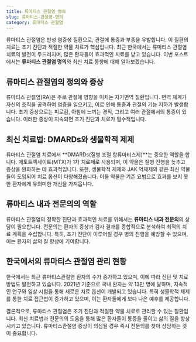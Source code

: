 ```yaml
---
title: 류마티스 관절염 명의
slug: 류마티스-관절염-명의
category: 류마티스 관절염
---
```


류마티스 관절염은 만성 염증성 질환으로, 관절에 통증과 부종을 유발합니다. 이 질환의 치료는 조기 진단과 적절한 약물 치료가 핵심입니다. 최근 한국에서는 류마티스 관절염 치료의 발전이 두드러지며, 많은 환자들이 효과적인 치료를 받고 있습니다. 이번 포스트에서는 **류마티스 관절염 명의**와 최신 치료 동향에 대해 알아보겠습니다.

## 류마티스 관절염의 정의와 증상

류마티스 관절염(RA)은 주로 관절에 영향을 미치는 자가면역 질환입니다. 면역 체계가 자신의 조직을 공격하여 염증을 일으키고, 이로 인해 통증과 관절의 기능 저하가 발생합니다. 초기 증상으로는 피로감, 아침에 느끼는 경직, 그리고 여러 관절에서의 통증이 있습니다. 이러한 증상이 지속되면 조기 진단과 치료가 필수적입니다.

## 최신 치료법: DMARDs와 생물학적 제제

류마티스 관절염 치료에서 **DMARDs(질병 조절 항류마티스제)**는 중요한 역할을 합니다. 메토트렉세이트(MTX)가 1차 치료제로 사용되며, 이 약물은 질병 진행을 늦추고 증상을 완화하는 데 효과적입니다. 또한, 생물학적 제제와 JAK 억제제와 같은 최신 약물들이 도입되어 치료 옵션이 다양해졌습니다. 이들 약물은 기존 요법으로 효과를 보지 못한 환자에게 유의미한 개선을 가져옵니다.

## 류마티스 내과 전문의의 역할

류마티스 관절염의 정확한 진단과 효과적인 치료를 위해서는 **류마티스 내과 전문의**의 상담이 필요합니다. 전문의는 환자의 증상과 검사 결과를 종합적으로 분석하여 최적의 치료 계획을 수립합니다. 특히, 조기 진단이 이루어질 경우 병의 진행을 예방할 수 있으며, 이는 환자의 삶의 질 향상에 기여합니다.

## 한국에서의 류마티스 관절염 관리 현황

한국에서는 최근 류마티스관절염 환자의 수가 증가하고 있으며, 이에 따라 진단 및 치료 방법도 발전하고 있습니다. 2021년 기준으로 국내 환자는 약 13만 명에 달하며, 지속적인 연구와 임상 시험을 통해 새로운 치료 옵션이 개발되고 있습니다. 특히 생물학적 제제를 통한 치료 접근법이 증가하고 있으며, 이는 환자들에게 보다 나은 예후를 제공합니다.

결론적으로, 류마티스 관절염은 조기 진단과 적절한 약물 치료로 관리할 수 있는 질환입니다. 최신 치료법과 전문의의 도움을 통해 많은 환자들이 통증을 줄이고 삶의 질을 향상시키고 있습니다. 류마티스관절염 증상이 의심될 경우 즉시 전문의를 찾아 상담하는 것이 중요합니다.